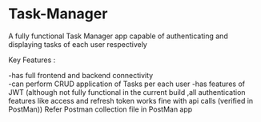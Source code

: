 # Task-Manager
A fully functional Task Manager app capable of authenticating and displaying tasks of each user respectively

Key Features :

-has full frontend and backend connectivity  
-can perform CRUD application of Tasks per each user
-has features of JWT (although not fully functional  in the current build ,all authentication features like access and refresh token works fine with api calls (verified in PostMan))
  Refer Postman collection file in PostMan app


